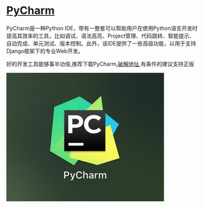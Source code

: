 # [PyCharm](https://www.jetbrains.com/pycharm/)

PyCharm是一种Python IDE，带有一整套可以帮助用户在使用Python语言开发时提高其效率的工具，比如调试、语法高亮、Project管理、代码跳转、智能提示、自动完成、单元测试、版本控制。此外，该IDE提供了一些高级功能，以用于支持Django框架下的专业Web开发。

好的开发工具能够事半功倍,推荐下载PyCharm,[破解地址](http://idea.lanyus.com),有条件的建议支持正版

![pycharm_logo](./src/image/pycharm_logo.jpg)


